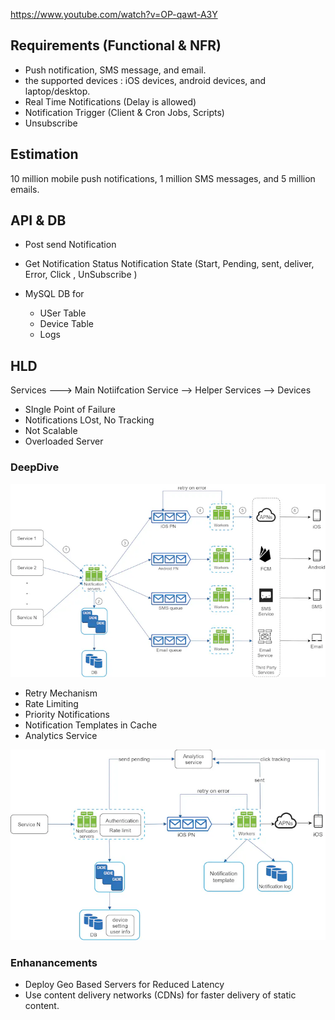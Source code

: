 https://www.youtube.com/watch?v=OP-qawt-A3Y

## Requirements (Functional & NFR)

- Push notification, SMS message, and email.
- the supported devices : iOS devices, android devices, and laptop/desktop.
- Real Time Notifications (Delay is allowed)
- Notification Trigger (Client & Cron Jobs, Scripts)
- Unsubscribe

## Estimation
10 million mobile push notifications, 1 million SMS messages, and 5 million emails.

## API & DB

- Post send Notification
- Get Notification Status
Notification State (Start, Pending, sent, deliver, Error, Click , UnSubscribe )

- MySQL DB for 
    - USer Table
    - Device Table
    - Logs

## HLD

Services ---> Main Notiifcation Service --> Helper Services --> Devices

- SIngle Point of Failure
- Notifications LOst, No Tracking
- Not Scalable
- Overloaded Server

### DeepDive

![alt text](./Images/NotificationSystem.png)

- Retry Mechanism
- Rate Limiting
- Priority Notifications
- Notification Templates in Cache
- Analytics Service

![alt text](Images/NotificationSystemScaled.png)



### Enhanancements

- Deploy Geo Based Servers for Reduced Latency
- Use content delivery networks (CDNs) for faster delivery of static content.